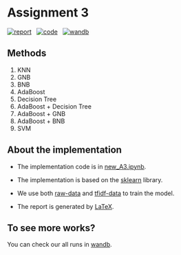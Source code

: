 # Assignment 3

[![report](https://img.shields.io/badge/report-EC1C24?style=for-the-badge&logo=Adobe-Acrobat-Reader&logoColor=#EC1C24)](https://github.com/XiaoLinZzz/COMP90049-Report/blob/master/COMP90049-report-template/report-template.pdf)    &nbsp;
[![code](https://img.shields.io/badge/Code-F3DF49?style=for-the-badge&logo=jupyter&logoColor=#EC1C24)](IML_A3/new_A3.ipynb) &nbsp;
[![wandb](https://img.shields.io/badge/wandb-FFB000?style=for-the-badge&logo=wandb&logoColor=#EC1C24)](https://api.wandb.ai/links/xiaolinzzz/uyv8f6gg)

## Methods
1. KNN
2.  GNB
3. BNB
4. AdaBoost
5. Decision Tree
6. AdaBoost + Decision Tree
7. AdaBoost + GNB
8. AdaBoost + BNB
9. SVM


## About the implementation
- The implementation code is in [new_A3.ipynb](IML_A3/new_A3.ipynb).

- The implementation is based on the [sklearn](https://scikit-learn.org/stable/) library.

- We use both [raw-data](raw-data) and [tfidf-data](tfidf-data) to train the model.

- The report is generated by [LaTeX](https://www.latex-project.org/).

## To see more works?

You can check our all runs in [wandb](https://api.wandb.ai/links/xiaolinzzz/uyv8f6gg).
